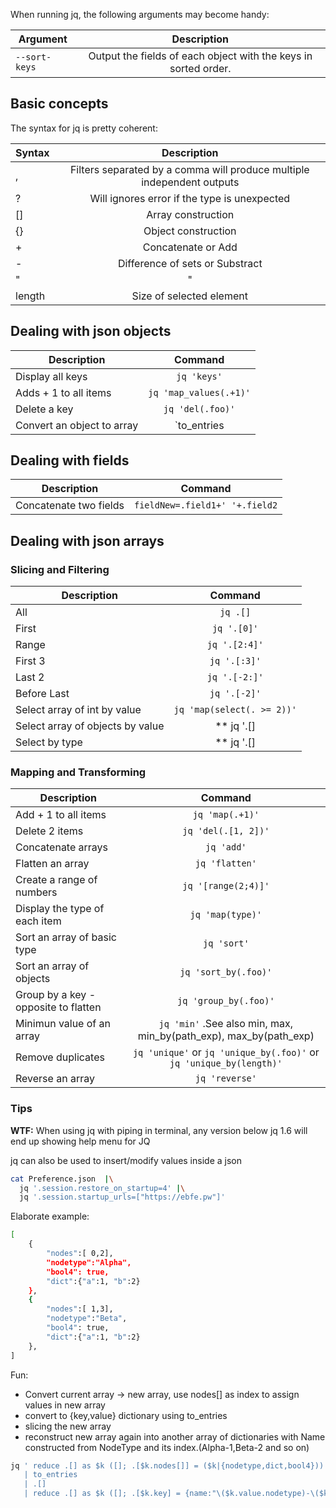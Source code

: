 When running jq, the following arguments may become handy:

| Argument        |  Description  |
| ----------------| :------------:|
| `--sort-keys`   | Output the fields of each object with the keys in sorted order.|

## Basic concepts

The syntax for jq is pretty coherent:

| Syntax  |  Description  |
| --------| :------------:|
|    ,    | Filters separated by a comma will produce multiple independent outputs|
|    ?    | Will ignores error if the type is unexpected |
|    []   | Array construction |
|    {}   | Object construction |
|    +    | Concatenate or Add |
|    -    | Difference of sets or Substract |
|   "|"   | Pipes are used to chain commands in a similar fashion than bash|
|  length | Size of selected element |


## Dealing with json objects

| Description                | Command |
| ---------------------------| :-----: |
| Display all keys           | `jq 'keys'` |
| Adds + 1 to all items      | `jq 'map_values(.+1)'` |
| Delete a key               | `jq 'del(.foo)'` |
| Convert an object to array | `to_entries | map([.key, .value])` |

## Dealing with fields

| Description           | Command |
| ----------------------| :-----: |
| Concatenate two fields| `fieldNew=.field1+' '+.field2` |


## Dealing with json arrays

### Slicing and Filtering

| Description                        | Command |
| -----------------------------------| :-----: |
| All                                | `jq .[]` |
| First                              |	`jq '.[0]'` |
| Range                              | `jq '.[2:4]'` |
| First 3                            | `jq '.[:3]'` |
| Last 2                             | `jq '.[-2:]'` |
| Before Last                        | `jq '.[-2]'`|
| Select array of int by value       | `jq 'map(select(. >= 2))'` |
| Select array of objects by value   | ** jq '.[] | select(.id == "second")'** |
| Select by type                     | ** jq '.[] | numbers' ** with type been arrays, objects, iterables, booleans, numbers, normals, finites, strings, nulls, values, scalars |

### Mapping and Transforming

| Description                          | Command |
| -------------------------------------| :-----: |
| Add + 1 to all items                 | `jq 'map(.+1)'` |
| Delete 2 items                       | `jq 'del(.[1, 2])'` |
| Concatenate arrays                   | `jq 'add'` |
| Flatten an array                     | `jq 'flatten'` |
| Create a range of numbers            | `jq '[range(2;4)]'` |
| Display the type of each item        | `jq 'map(type)'` |
| Sort an array of basic type          | `jq 'sort'` |
| Sort an array of objects             | `jq 'sort_by(.foo)'` |
| Group by a key - opposite to flatten | `jq 'group_by(.foo)'` |
| Minimun value of an array            | `jq 'min'` .See also  min, max, min_by(path_exp), max_by(path_exp) |
| Remove duplicates                    | `jq 'unique'` or `jq 'unique_by(.foo)'` or `jq 'unique_by(length)'` |
| Reverse an array                     | `jq 'reverse'` |

### Tips

__WTF:__ When using jq with piping in terminal, any version below jq 1.6 will end up showing help menu for JQ

jq can also be used to insert/modify values inside a json 

```bash
cat Preference.json  |\
  jq '.session.restore_on_startup=4' |\
  jq '.session.startup_urls=["https://ebfe.pw"]'
```

Elaborate example:

```bash
[
    {
        "nodes":[ 0,2],
        "nodetype":"Alpha",
        "bool4": true,
        "dict":{"a":1, "b":2}
    },
    {
        "nodes":[ 1,3],
        "nodetype":"Beta",
        "bool4": true,
        "dict":{"a":1, "b":2}
    },
]
```

Fun:
 - Convert current array -> new array, use nodes[] as index to assign values in new array
 - convert to {key,value} dictionary using to_entries
 - slicing the new array
 - reconstruct new array again into another array of dictionaries with Name constructed from NodeType and its index.(Alpha-1,Beta-2 and so on)
 

```bash
jq ' reduce .[] as $k ([]; .[$k.nodes[]] = ($k|{nodetype,dict,bool4})) 
   | to_entries 
   | .[] 
   | reduce .[] as $k ([]; .[$k.key] = {name:"\($k.value.nodetype)-\($k.key)",dict:$k.value.dict})'  
```
